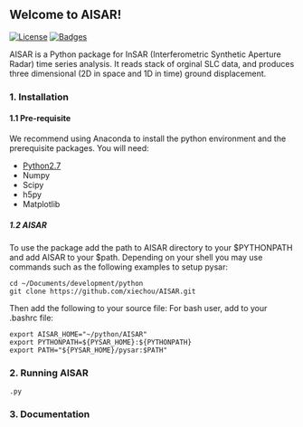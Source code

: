 ## Welcome to AISAR!

[![License](http://img.shields.io/:license-mit-blue.svg)](https://github.com/xiechou/AISAR.git)
[![Badges](http://img.shields.io/:badges-7/7-ff6799.svg)](https://github.com/xiechou/AISAR.git)

AISAR is a Python package for InSAR (Interferometric Synthetic Aperture Radar) time series analysis.
It reads stack of orginal SLC data, and produces three dimensional (2D in space and 1D in time) ground displacement.   

### 1. Installation   

#### 1.1 Pre-requisite
We recommend using Anaconda to install the python environment and the prerequisite packages. You will need:   
- [Python2.7](https://www.continuum.io/downloads)
- Numpy
- Scipy
- h5py
- Matplotlib


##### 1.2 AISAR   
To use the package add the path to AISAR directory to your $PYTHONPATH and add AISAR to your $path. Depending on your shell you may use commands such as the following examples to setup pysar:   

    cd ~/Documents/development/python
    git clone https://github.com/xiechou/AISAR.git
   
Then add the following to your source file:
For bash user, add to your .bashrc file:   

    export AISAR_HOME="~/python/AISAR"
    export PYTHONPATH=${PYSAR_HOME}:${PYTHONPATH}   
    export PATH="${PYSAR_HOME}/pysar:$PATH"   
   
   
### 2. Running AISAR


    .py 

   
### 3. Documentation
   
